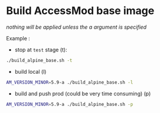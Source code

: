 # Build AccessMod base image 

_nothing will be applied unless the a argument is specified_

Example : 

- stop at `test` stage (t):

```sh
./build_alpine_base.sh -t
```

- build local (l)  

```sh
AM_VERSION_MINOR=5.9-a ./build_alpine_base.sh -l
```
- build and push prod (could be very time consuming) (p)  

```sh
AM_VERSION_MINOR=5.9-a ./build_alpine_base.sh -p
```
